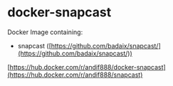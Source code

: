 # docker-snapcast

Docker Image containing:

- snapcast ([https://github.com/badaix/snapcast/](https://github.com/badaix/snapcast/))

[https://hub.docker.com/r/andif888/docker-snapcast](https://hub.docker.com/r/andif888/snapcast)